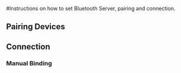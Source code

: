 #Instructions on how to set Bluetooth Server, pairing and connection.
## Pairing Devices
## Connection
### Manual Binding
